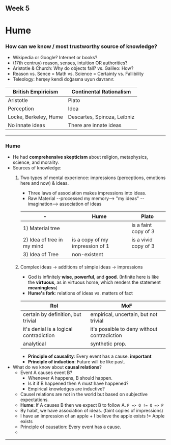 ## Week 5
# Hume
### How can we know / most trustworthy source of knowledge?
- Wikipedia or Google? Internet or books?
- (17th centruy) reason, senses, intuition OR authorities?
- Aristotle & Church: Why do objects fall? vs. Galileo: How?
- Reason vs. Sence = Math vs. Science = Certainty vs. Fallibility
- Teleology: herşey kendi doğasına uyun davranır.

British Empiricism | Continental Rationalism
--- | ---
Aristotle | Plato
Perception | Idea
Locke, Berkeley, Hume | Descartes, Spinoza, Leibniz
No innate ideas | There are innate ideas

---
### Hume
- He had **comprehensive skepticism** about religion, metaphysics, science, and morality.
- Sources of knowledge:
    1. Two types of mental experience: impressions (perceptions, emotions here and now) & ideas.
        - Three laws of association makes impressions into ideas.
        - Raw Material --processed my memory--> "my ideas" --imagination--> association of ideas
    
        | - | **Hume** | **Plato**
        | --- | --- | ---
        | 1) Material tree  | | is a faint copy of 3
        | 2) Idea of tree in my mind | is a copy of my impression of 1 | is a vivid copy of 3
        | 3) Idea of Tree | non-existent |
      
    2. Complex ideas -> additions of simple ideas -> impressions
        - God is infinitely **wise**, **powerful**, and **good**. (Infinite here is like the **virtuous**, as in virtuous horse, which renders the statement **meaningless**)
        - **Hume's fork**: relations of ideas vs. matters of fact

        | RoI | MoF |
        | --- | --- |
        | certain by definition, but trivial | empirical, uncertain, but not trivial |
        | it's denial is a logical contradiction | it's possible to deny without contradiction
        | analytical | synthetic prop. | 

        - **Principle of causality**: Every event has a cause. ****important****
        - **Principle of induction**: Future will be like past.
- What do we know about **causal relations**?
    - Event A causes event B?
        - Whenever A happens, B should happen.
        - Is it if B happened then A must have happened?
        - Empirical knowledges are inductive?
    - Causel relations are not in the world but based on subjective expectations.
    - **Hume**: If A causes B then we expect B to follow A. `P => Q != Q => P`
    - By habit, we have association of ideas. (faint copies of impressions)
    - I have an impression of an apple + I believe the apple exists != Apple exists
    - Principle of causation: Every event has a cause.
    - 
---
